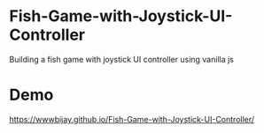 # Fish-Game-with-Joystick-UI-Controller
Building a fish game with joystick UI controller using vanilla js

# Demo

https://wwwbijay.github.io/Fish-Game-with-Joystick-UI-Controller/
